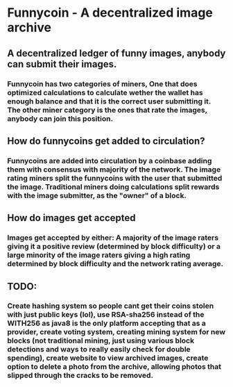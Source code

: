 # Funnycoin - A decentralized image archive

## A decentralized ledger of funny images, anybody can submit their images.


### Funnycoin has two categories of miners, One that does optimized calculations to calculate wether the wallet has enough balance and that it is the correct user submitting it. The other miner category is the ones that rate the images, anybody can join this position.

## How do funnycoins get added to circulation?

### Funnycoins are added into circulation by a coinbase adding them with consensus with majority of the network. The image rating miners split the funnycoins with the user that submitted the image. Traditional miners doing calculations split rewards with the image submitter, as the "owner" of a block.

## How do images get accepted

### Images get accepted by either: A majority of the image raters giving it a positive review (determined by block difficulty) or a large minority of the image raters giving a high rating determined by block difficulty and the network rating average.

## TODO:

### Create hashing system so people cant get their coins stolen with just public keys (lol), use RSA-sha256 instead of the WITH256 as java8 is the only platform accepting that as a provider, create voting system, creating mining system for new blocks (not traditional mining, just using various block detections and ways to really easily check for double spending), create website to view archived images, create option to delete a photo from the archive, allowing photos that slipped through the cracks to be removed.
